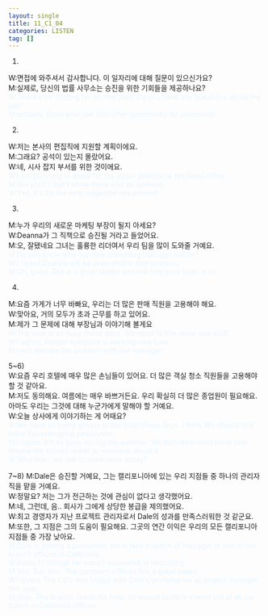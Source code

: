 ```yaml
---
layout: single
title: 11_C1_04
categories: LISTEN
tag: []
---
```


1)
W:면접에 와주셔서 감사합니다. 이 일자리에 대해 질문이 있으신가요?   
M:실제로, 당신의 법률 사무소는 승진을 위한 기회들을 제공하나요?   
<span style="color:#E8F5FF">
W:Thanks for coming for an interview. Do you have any questions about the job?   
M:actually, Does your law firm offer oppertunity for pormotion   
</span>
   
2)
W:저는 본사의 편집직에 지원할 계획이에요.   
M:그래요? 공석이 있는지 몰랐어요.   
W:네, 시사 잡지 부서를 위한 것이에요.   
<span style="color:#E8F5FF"> 
W:I am planning to apply for the editor position at the head office.   
M:Are you? I don't know there was an opening.   
W:Yes, it's for the new magazine department.   
</span>
   
3)
M:누가 우리의 새로운 마케팅 부장이 될지 아세요?   
W:Deanna가 그 직책으로 승진될 거라고 들었어요.   
M:오, 잘됐네요 그녀는 훌륭한 리더여서 우리 팀을 많이 도와줄 거예요.   
<span style="color:#E8F5FF"> 
M:Do you know who our new marketing manager will be?   
W:I heard Deanna will be promoted to that position.   
M:Oh, good. She is a great leader and will help your team a lot.   
</span>
   
4)
M:요즘 가게가 너무 바빠요, 우리는 더 많은 판매 직원을 고용해야 해요.   
W:맞아요, 거의 모두가 초과 근무를 하고 있어요.   
M:제가 그 문제에 대해 부장님과 이야기해 볼게요   
<span style="color:#E8F5FF"> 
M:The sore is so busy these days, We need to hire more sale staff.   
W:I agree, Almost everyone is working overtime.   
M:I will discuss the problem with our manager.   
</span>
   
5~6)   
W:요즘 우리 호텔에 매우 많은 손님들이 있어요. 더 많은 객실 청소 직원들을 고용해야 할 것 같아요.   
M:저도 동의해요. 여름에는 매우 바쁘거든요. 우리 확실히 더 많은 종업원이 필요해요. 아마도 우리는 그것에 대해 누군가에게 말해야 할 거예요.   
W:오늘 상사에게 이야기하는 게 어때요?   
<span style="color:#E8F5FF"> 
W:We have so many guests at the hotel these days. I think We should hire more housekeeping employees.   
M:I agree, It's so busy during the summer. We definitely need more help. Maybe We should speak to someone about it.   
W:Why don't we talk to supervisor today?   
</span>
   
7~8)
M:Dale은 승진할 거예요, 그는 캘리포니아에 있는 우리 지점들 중 하나의 관리자 직을 맡을 거예요.   
W:정말요? 저는 그가 전근하는 것에 관심이 없다고 생각했어요.   
M:네, 그런데, 음.. 회사가 그에게 상당한 봉급을 제의했어요.   
W:최고 경영자가 지난 프로젝트 관리자로서 Dale의 성과를 만족스러워한 것 같군요.   
M:또한, 그 지점은 그의 도움이 필요해요. 그곳의 연간 이익은 우리의 모든 캘리포니아 지점들 중 가장 낮아요.   
<span style="color:#E8F5FF"> 
M:Dale is getting a promotion. He is take position of manager at one of our branch offices in California.   
W:Really? I though He wasn't interested in relocating.   
M:Yes, But, hm.. The company offered him a great salary.   
W:I guess The CEO was happy with Dale's perfomance as project manager last year.   
M:Also, The branch needs his help. Its anuual profit is lowest out of all our banch in California offices.   
</span>